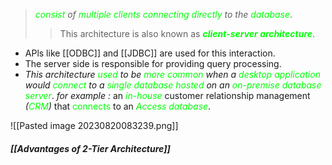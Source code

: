 > *<span style="color:#01ff07">consist</span> of <span style="color:#01ff07">multiple clients</span> <span style="color:#01ff07">connecting directly</span> to the <span style="color:#01ff07">database</span>*. 
> >This architecture is also known as ***<span style="color:#01ff07">client-server architecture</span>***.

- APls like [[ODBC]] and [[JDBC]] are used for this interaction.
- The server side is responsible for providing query processing.
- *This architecture <span style="color:#01ff07">used</span> to be <span style="color:#01ff07">more common</span> when a <span style="color:#01ff07">desktop application</span> would <span style="color:#01ff07">connect</span> to a <span style="color:#01ff07">single database</span> <span style="color:#01ff07">hosted</span> on an <span style="color:#01ff07">on-premise database server</span>*.
	*for example :*
		an *<span style="color:#01ff07">in-house</span>* customer relationship management *(<span style="color:#01ff07">CRM</span>)* that <span style="color:#01ff07">connects</span> to an *<span style="color:#01ff07">Access database</span>*.

![[Pasted image 20230820083239.png]]
##### *[[Advantages of 2-Tier Architecture]]*
